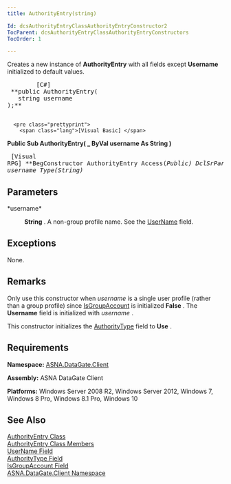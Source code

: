 ```yaml
---
title: AuthorityEntry(string)

Id: dcsAuthorityEntryClassAuthorityEntryConstructor2
TocParent: dcsAuthorityEntryClassAuthorityEntryConstructors
TocOrder: 1

---
```


<span>Creates a new instance of <span> **AuthorityEntry** </span> with all fields except **Username** initialized to default values</span>. 
<pre class="prettyprint">
        <span class="lang">[C#]</span>
 **public AuthorityEntry(
   string username
);** 
      </pre>
      <pre class="prettyprint">
        <span class="lang">[Visual Basic] </span>
 **Public Sub AuthorityEntry( _
   ByVal username As String
)** 
      </pre>
      <pre class="prettyprint">
        <span class="lang">[Visual RPG]</span>
 **BegConstructor AuthorityEntry Access(*Public)
   DclSrParm username Type(*String)** 
      </pre>

## Parameters

<dl>
        <dt>
 *username* 
        </dt>
        <dd>

**String** . A non-group profile name. See the [ UserName](authority-entry-class-username-field.html) field.
</dd>
</dl>

## Exceptions

None.
## Remarks

Only use this constructor when *username* is a single user profile (rather than a group profile) since [ IsGroupAccount](authority-entry-class-username-field.html) is initialized **False** . The **Username** field is initialized with *username* .

This constructor initializes the [ AuthorityType](authority-entry-class-authority-type-field.html) field to **Use** .
## Requirements

**Namespace:** [ASNA.DataGate.Client](datagate-client-namespace.html) 

**Assembly:** ASNA DataGate Client

**Platforms:** Windows Server 2008 R2, Windows Server 2012, Windows 7, Windows 8 Pro, Windows 8.1 Pro, Windows 10
## See Also


[AuthorityEntry Class](authority-entry-class.html)
      <br />
[AuthorityEntry Class Members](authority-entry-members.html)
      <br />
[UserName Field](authority-entry-class-username-field.html)
      <br />
[AuthorityType Field](authority-entry-class-authority-type-field.html)
      <br />
[IsGroupAccount Field](authority-entry-class-username-field.html)
      <br />
[ASNA.DataGate.Client Namespace](datagate-client-namespace.html)

